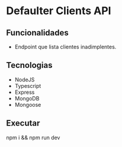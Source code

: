 # Defaulter Clients API

## Funcionalidades

- Endpoint que lista clientes inadimplentes.

## Tecnologias

- NodeJS
- Typescript
- Express
- MongoDB
- Mongoose

## Executar

npm i &&
npm run dev
